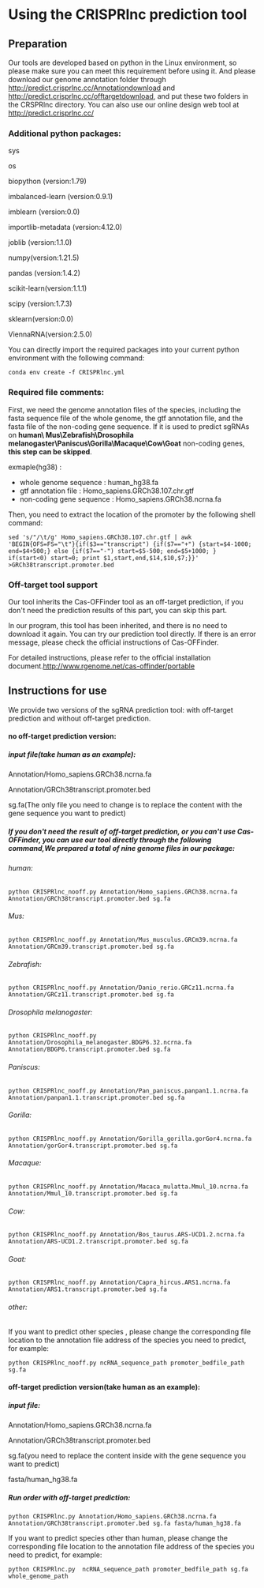 # Using the CRISPRlnc prediction tool

## Preparation

Our tools are developed based on python in the Linux environment, so please make sure you can meet this requirement before using it. And please download our genome annotation folder through http://predict.crisprlnc.cc/Annotationdownload and http://predict.crisprlnc.cc/offtargetdownload, and put these two folders in the CRSPRlnc directory. You can also use our online design web tool at http://predict.crisprlnc.cc/

### Additional python packages:

sys

os

biopython  (version:1.79)

imbalanced-learn  (version:0.9.1)

imblearn  (version:0.0)

importlib-metadata   (version:4.12.0)

joblib  (version:1.1.0)

numpy(version:1.21.5)

pandas (version:1.4.2)

scikit-learn(version:1.1.1)

scipy  (version:1.7.3)

sklearn(version:0.0)

ViennaRNA(version:2.5.0)

You can directly import the required packages into your current python environment with the following command:

```shell
conda env create -f CRISPRlnc.yml
```



### Required file comments:

First, we need the genome annotation files of the species, including the fasta sequence file of the whole genome, the gtf annotation file, and the fasta file of the non-coding gene sequence. If it is used to predict sgRNAs on **human\ Mus\Zebrafish\Drosophila melanogaster\\Paniscus\Gorilla\Macaque\Cow\Goat**  non-coding genes, **this step can be skipped**.

exmaple(hg38) :

- whole genome sequence : human_hg38.fa
- gtf annotation file : Homo_sapiens.GRCh38.107.chr.gtf
- non-coding gene sequence : Homo_sapiens.GRCh38.ncrna.fa

Then, you need to extract the location of the promoter by the following shell command:

```shell
sed 's/"/\t/g' Homo_sapiens.GRCh38.107.chr.gtf | awk 'BEGIN{OFS=FS="\t"}{if($3=="transcript") {if($7=="+") {start=$4-1000; end=$4+500;} else {if($7=="-") start=$5-500; end=$5+1000; } if(start<0) start=0; print $1,start,end,$14,$10,$7;}}' >GRCh38transcript.promoter.bed
```

### Off-target tool support

Our tool inherits the Cas-OFFinder tool as an off-target prediction, if you don't need the prediction results of this part, you can skip this part.

In our program, this tool has been inherited, and there is no need to download it again. You can try our prediction tool directly. If there is an error message, please check the official instructions of Cas-OFFinder. 

For detailed instructions, please refer to the official installation document.http://www.rgenome.net/cas-offinder/portable

## Instructions for use

We provide two versions of the sgRNA prediction tool: with off-target prediction and without off-target prediction.

#### no off-target prediction version:

##### input file(take human as an example):

Annotation/Homo_sapiens.GRCh38.ncrna.fa

Annotation/GRCh38transcript.promoter.bed

sg.fa(The only file you need to change is to replace the content with the gene sequence you want to predict)

##### If you don't need the result of off-target prediction, or you can't use Cas-OFFinder, you can use our tool directly through the following command,We prepared a total of nine genome files in our package:

###### human:

```shell
python CRISPRlnc_nooff.py Annotation/Homo_sapiens.GRCh38.ncrna.fa Annotation/GRCh38transcript.promoter.bed sg.fa
```

###### Mus:

```shell
python CRISPRlnc_nooff.py Annotation/Mus_musculus.GRCm39.ncrna.fa Annotation/GRCm39.transcript.promoter.bed sg.fa
```

###### Zebrafish:

```shell
python CRISPRlnc_nooff.py Annotation/Danio_rerio.GRCz11.ncrna.fa Annotation/GRCz11.transcript.promoter.bed sg.fa
```

###### Drosophila melanogaster:

```shell
python CRISPRlnc_nooff.py Annotation/Drosophila_melanogaster.BDGP6.32.ncrna.fa Annotation/BDGP6.transcript.promoter.bed sg.fa
```

###### Paniscus:

```shell
python CRISPRlnc_nooff.py Annotation/Pan_paniscus.panpan1.1.ncrna.fa Annotation/panpan1.1.transcript.promoter.bed sg.fa
```

###### Gorilla:

```shell
python CRISPRlnc_nooff.py Annotation/Gorilla_gorilla.gorGor4.ncrna.fa Annotation/gorGor4.transcript.promoter.bed sg.fa
```

###### Macaque:

```shell
python CRISPRlnc_nooff.py Annotation/Macaca_mulatta.Mmul_10.ncrna.fa Annotation/Mmul_10.transcript.promoter.bed sg.fa
```

###### Cow:

```shell
python CRISPRlnc_nooff.py Annotation/Bos_taurus.ARS-UCD1.2.ncrna.fa Annotation/ARS-UCD1.2.transcript.promoter.bed sg.fa
```

###### Goat:

```shell
python CRISPRlnc_nooff.py Annotation/Capra_hircus.ARS1.ncrna.fa Annotation/ARS1.transcript.promoter.bed sg.fa
```

###### other:

If you want to predict other species , please change the corresponding file location to the annotation file address of the species you need to predict, for example:

```shell
python CRISPRlnc_nooff.py ncRNA_sequence_path promoter_bedfile_path sg.fa
```



#### off-target prediction version(take human as an example):

##### input file:

Annotation/Homo_sapiens.GRCh38.ncrna.fa

Annotation/GRCh38transcript.promoter.bed

sg.fa(you need to replace the content inside with the gene sequence you want to predict)

fasta/human_hg38.fa 

##### Run order with off-target prediction:

```shell
python CRISPRlnc.py Annotation/Homo_sapiens.GRCh38.ncrna.fa Annotation/GRCh38transcript.promoter.bed sg.fa fasta/human_hg38.fa
```

If you want to predict species other than human, please change the corresponding file location to the annotation file address of the species you need to predict, for example:

```shell
python CRISPRlnc.py  ncRNA_sequence_path promoter_bedfile_path sg.fa whole_genome_path
```

